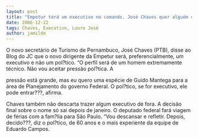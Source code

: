```yaml
---
layout: post
title: "Empetur terá um executivo no comando. José Chaves quer alguém com o perfil do Guido Mantega"
date: 2006-12-22
tags: Chaves, Executivo, Louro José
author: jamildo
---
```

O novo secret&aacute;rio de Turismo de Pernambuco, Jos&eacute; Chaves (PTB), disse ao Blog do JC que o novo dirigente da Empetur ser&aacute;, preferencialmente, um executivo e n&atilde;o um pol?tico. &ldquo;O perfil ser&aacute; de um homem extremamente t&eacute;cnico. N&atilde;o vou aceitar press&atilde;o pol?tica. A

press&atilde;o est&aacute; grande, mas eu quero uma esp&eacute;cie de Guido Mantega para a &aacute;rea de Planejamento do governo Federal. O pol?tico, se for executivo, ele pode entrar???, afirma.

Chaves tamb&eacute;m n&atilde;o descarta trazer algum executivo de fora. A decis&atilde;o final sobre o nome s&oacute; sai depois de janeiro. O deputado federal far&aacute; viagem de f&eacute;rias com a fam?lia para S&atilde;o Paulo. &ldquo;Vou descansar e refletir. Depois, decido???, diz o pol?tico, de 60 anos e o mais experiente da equipe de Eduardo Campos.